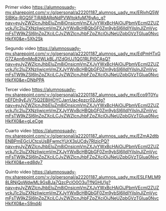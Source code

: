 Primer video 
https://alumnosuady-my.sharepoint.com/:v:/g/personal/a22201187_alumnos_uady_mx/ERivhQ5WSIBKq-RGQ5FTiRABARqNdPVWltokfuM76yAo_g?nav=eyJyZWZlcnJhbEluZm8iOnsicmVmZXJyYWxBcHAiOiJPbmVEcml2ZUZvckJ1c2luZXNzIiwicmVmZXJyYWxBcHBQbGF0Zm9ybSI6IldlYiIsInJlZmVycmFsTW9kZSI6InZpZXciLCJyZWZlcnJhbFZpZXciOiJNeUZpbGVzTGlua0NvcHkifX0&e=5Xh2Sk

Segundo video
https://alumnosuady-my.sharepoint.com/:v:/g/personal/a22201187_alumnos_uady_mx/EdPmHTxGG7ZApn6mMpB2WLkBLJ1ZdGtUJ1QG1RLPI0CAsQ?nav=eyJyZWZlcnJhbEluZm8iOnsicmVmZXJyYWxBcHAiOiJPbmVEcml2ZUZvckJ1c2luZXNzIiwicmVmZXJyYWxBcHBQbGF0Zm9ybSI6IldlYiIsInJlZmVycmFsTW9kZSI6InZpZXciLCJyZWZlcnJhbFZpZXciOiJNeUZpbGVzTGlua0NvcHkifX0&e=DNbPPA

Tercer video
https://alumnosuady-my.sharepoint.com/:v:/g/personal/a22201187_alumnos_uady_mx/Ecp9T0YunEFDh9yEJV75Q2EBIHOYCJarrUac4pzcr02Jdg?nav=eyJyZWZlcnJhbEluZm8iOnsicmVmZXJyYWxBcHAiOiJPbmVEcml2ZUZvckJ1c2luZXNzIiwicmVmZXJyYWxBcHBQbGF0Zm9ybSI6IldlYiIsInJlZmVycmFsTW9kZSI6InZpZXciLCJyZWZlcnJhbFZpZXciOiJNeUZpbGVzTGlua0NvcHkifX0&e=gLeCge

Cuarto video 
https://alumnosuady-my.sharepoint.com/:v:/g/personal/a22201187_alumnos_uady_mx/EZmA2dtbENBPmEGcUCtcsUsBFwmcYUrX3sUCdv7RIzicPQ?nav=eyJyZWZlcnJhbEluZm8iOnsicmVmZXJyYWxBcHAiOiJPbmVEcml2ZUZvckJ1c2luZXNzIiwicmVmZXJyYWxBcHBQbGF0Zm9ybSI6IldlYiIsInJlZmVycmFsTW9kZSI6InZpZXciLCJyZWZlcnJhbFZpZXciOiJNeUZpbGVzTGlua0NvcHkifX0&e=ed8dy7

Quinto video
https://alumnosuady-my.sharepoint.com/:v:/g/personal/a22201187_alumnos_uady_mx/ESLFMLM98LRNjQoWdwML9GsBJa7QzcPclO0O3uTfNGHU1g?nav=eyJyZWZlcnJhbEluZm8iOnsicmVmZXJyYWxBcHAiOiJPbmVEcml2ZUZvckJ1c2luZXNzIiwicmVmZXJyYWxBcHBQbGF0Zm9ybSI6IldlYiIsInJlZmVycmFsTW9kZSI6InZpZXciLCJyZWZlcnJhbFZpZXciOiJNeUZpbGVzTGlua0NvcHkifX0&e=S9nd4i

